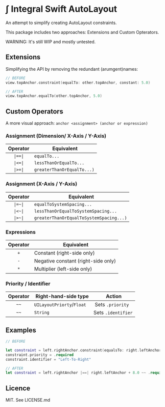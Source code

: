 # ∫ Integral Swift AutoLayout


An attempt to simplify creating AutoLayout constraints.

This package includes two approaches: Extensions and Custom Opterators.

WARNING: It's still WIP and mostly untested.

## Extensions

Simplifying the API by removing the redundant (arumgent)names:

```swift
// BEFORE
view.topAnchor.constraint(equalTo: other.topAnchor, constant: 5.0)

// AFTER
view.topAnchor.equalTo(other.topAnchor, 5.0)
```

## Custom Operators

A more visual approach: `anchor <assignment> (anchor or expression)`

### Assignment (Dimension/ X-Axis / Y-Axis)

| Operator | Equivalent
| :------: | ------------------------------
| `\|==\|` | `equalTo...`
| `\|<=\|` | `lessThanOrEqualTo...`
| `\|>=\|` | `greaterThanOrEqualTo...)`

### Assignment (X-Axis / Y-Axis)

| Operator | Equivalent
| :------: | ------------------------------
| `\|=~\|` | `equalToSystemSpacing...`
| `\|<~\|` | `lessThanOrEqualToSystemSpacing...`
| `\|>~\|` | `greaterThanOrEqualToSystemSpacing...)`

### Expressions

| Operator | Equivalent
| :------: | ------------------------------
| `+`      | Constant (right-side only)
| `-`      | Negative constant (right-side only)
| `*`      | Multiplier (left-side only)


### Priority / Identifier

| Operator | Right-hand-side type      | Action
| :------: | ------------------------- | --------------------
| `~~`     | `UILayoutPriorty`/`Float` | Sets `.priority`
| `~~`     | `String`                  | Sets `.identifier`


## Examples

```swift
// BEFORE

let constraint = left.rightAnchor.constraint(equalsTo: right.leftAnchor, constant: 8.0)
constraint.priority = .required
constraint.identifier = "Left-To-Right"

// AFTER
let constraint = left.rightAnchor |==| right.leftAnchor + 8.0 ~~ .required ~~ "Left-To-Right"
```

## Licence

MIT. See LICENSE.md
